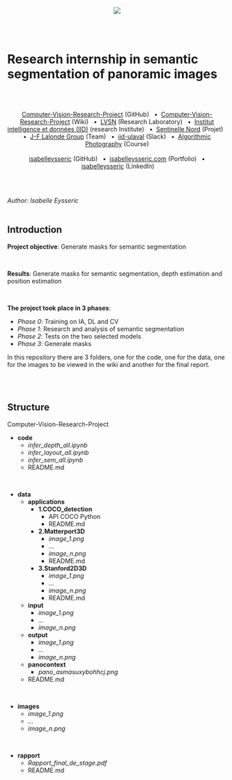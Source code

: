 <p align="center">
  <img src="http://vision.gel.ulaval.ca/skin/fr/images/interface/logo_lvsn.gif" />
</p>
<br/>
<br/>


# Research internship in semantic segmentation of panoramic images
<br/>
<br/>


<p align='center'>
  <a href="https://github.com/isabelleysseric/Computer-Vision-Research-Project">Computer-Vision-Research-Project</a> (GitHub)
  &nbsp; • &nbsp;<a href="https://github.com/isabelleysseric/Computer-Vision-Research-Project/wiki">Computer-Vision-Research-Project</a> (Wiki)
  &nbsp; • &nbsp;<a href="http://vision.gel.ulaval.ca/fr/about/index.php">LVSN</a> (Research Laboratory)
  &nbsp; • &nbsp;<a href="https://iid.ulaval.ca/">Institut intelligence et données (IID)</a> (research Institute)
  &nbsp; • &nbsp;<a href="https://sentinellenord.ulaval.ca/projets-de-recherche/design-biophilique-dans-larctique-co-creation-communautaire">Sentinelle Nord</a> (Projet)
  &nbsp; • &nbsp;<a href="http://vision.gel.ulaval.ca/~jflalonde/students/">J-F Lalonde Group</a> (Team)
  &nbsp; • &nbsp;<a href="https://iid-ulaval.slack.com/archives/C0141TJKPH7">iid-ulaval</a> (Slack)
  &nbsp; • &nbsp;<a href="http://wcours.gel.ulaval.ca/GIF4105/index.html">Algorithmic Photography</a> (Course)<br/><br/>
  <a href="https://github.com/isabelleysseric">isabelleysseric</a> (GitHub)
  &nbsp; • &nbsp;<a href="https://isabelleysseric.com/">isabelleysseric.com</a> (Portfolio)
  &nbsp; • &nbsp;<a href="https://www.linkedin.com/in/isabelle-eysseric/">isabelleysseric</a> (LinkedIn)<br/>
</p>
<br/>
<br/>


*Author: Isabelle Eysseric*
<br/>
<br/>


## Introduction

**Project objective**: Generate masks for semantic segmentation

<br/>
  
**Results**: Generate masks for semantic segmentation, depth estimation and position estimation

<br/>

**The project took place in 3 phases**:

* *Phase 0*: Training on IA, DL and CV
* *Phase 1*: Research and analysis of semantic segmentation
* *Phase 2*: Tests on the two selected models
* *Phase 3*: Generate masks

In this repository there are 3 folders, one for the code, one for the data, one for the images to be viewed in the wiki and another for the final report.
  
<br/>
<br/>
  
## Structure
  
Computer-Vision-Research-Project  

- **code**<br/>  
  - *infer_depth_all.ipynb*<br/>  
  - *infer_layout_all.ipynb*<br/>  
  - *infer_sem_all.ipynb*<br/>  
  - README.md<br/>  
<br/>

- **data**<br/>  
  - **applications**<br/>
    - **1.COCO_detection**<br/>  
      - API COCO Python<br/>  
      - README.md<br/>  
    - **2.Matterport3D**<br/>   
      - *image_1.png*<br/>  
      - *...*<br/>    
      - *image_n.png*<br/>  
      - README.md<br/>  
    - **3.Stanford2D3D**<br/>
      - *image_1.png*<br/>
      - *...*<br/>
      - *image_n.png*<br/>
      - README.md<br/>
  - **input**<br/>
    - *image_1.png*<br/>
    - *...*<br/>
    - *image_n.png*<br/>
  - **output**<br/>
    - *image_1.png*<br/>
    - *...*<br/>
    - *image_n.png*<br/>
  - **panocontext**<br/>
    - *pano_asmasuxybohhcj.png*<br/>
  - README.md<br/>
<br/>

- **images**<br/>
  - *image_1.png*<br/>
  - *...*<br/>
  - *image_n.png*<br/>
<br/>

- **rapport**<br/>
  - *Rapport_final_de_stage.pdf*<br/>
  - README.md<br/>
<br/>
<br/>
<br/>
  
